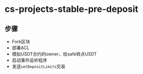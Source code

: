 # cs-projects-stable-pre-deposit


## 步骤
- Fork区块
- 部署ACL
- 模拟USDT合约的owner，给safe转点USDT
- 启动事件监听程序
- 发送`setDepositLimits`交易



